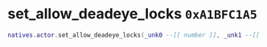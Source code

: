 # set_allow_deadeye_locks `0xA1BFC1A5`

```lua
natives.actor.set_allow_deadeye_locks(_unk0 --[[ number ]], _unk1 --[[ number ]])
```